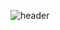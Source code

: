 ![header](https://capsule-render.vercel.app/api?type=waving&color=timeGradient&height=3000&section=header&text=capsule%20render&fontSize=90)
